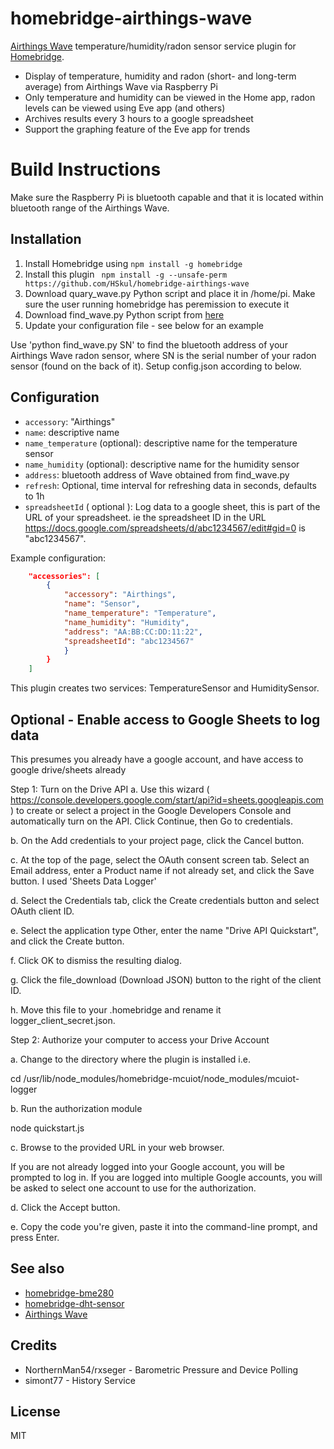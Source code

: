# homebridge-airthings-wave

[Airthings Wave](https://www.airthings.com/)
temperature/humidity/radon sensor service plugin for [Homebridge](https://github.com/nfarina/homebridge).

* Display of temperature, humidity and radon (short- and long-term average) from Airthings Wave via Raspberry Pi
* Only temperature and humidity can be viewed in the Home app, radon levels can be viewed using Eve app (and others)
* Archives results every 3 hours to a google spreadsheet
* Support the graphing feature of the Eve app for trends

# Build Instructions

Make sure the Raspberry Pi is bluetooth capable and that it is located within bluetooth range of the Airthings Wave.

## Installation
1.	Install Homebridge using `npm install -g homebridge`
2.	Install this plugin ` npm install -g --unsafe-perm https://github.com/HSkul/homebridge-airthings-wave`
3.  Download quary_wave.py Python script and place it in /home/pi.  Make sure the user running homebridge has peremission to execute it
4.  Download find_wave.py Python script from [here](https://airthings.com/tech/find_wave.py)
3.	Update your configuration file - see below for an example

Use 'python find_wave.py SN' to find the bluetooth address of your Airthings Wave radon sensor, where SN is the serial number of your radon sensor (found on the back of it).  Setup config.json according to below. 

## Configuration
* `accessory`: "Airthings"
* `name`: descriptive name
* `name_temperature` (optional): descriptive name for the temperature sensor
* `name_humidity` (optional): descriptive name for the humidity sensor
* `address`: bluetooth address of Wave obtained from find_wave.py
* `refresh`: Optional, time interval for refreshing data in seconds, defaults to 1h
* `spreadsheetId` ( optional ): Log data to a google sheet, this is part of the URL of your spreadsheet.  ie the spreadsheet ID in the URL https://docs.google.com/spreadsheets/d/abc1234567/edit#gid=0 is "abc1234567".

Example configuration:

```json
    "accessories": [
        {
            "accessory": "Airthings",
            "name": "Sensor",
            "name_temperature": "Temperature",
            "name_humidity": "Humidity",
            "address": "AA:BB:CC:DD:11:22",
            "spreadsheetId": "abc1234567"
            }
        }
    ]
```

This plugin creates two services: TemperatureSensor and HumiditySensor.

## Optional - Enable access to Google Sheets to log data

This presumes you already have a google account, and have access to google drive/sheets already

Step 1: Turn on the Drive API
a. Use this wizard ( https://console.developers.google.com/start/api?id=sheets.googleapis.com )
to create or select a project in the Google Developers Console and automatically turn on the API. Click Continue, then Go to credentials.

b. On the Add credentials to your project page, click the Cancel button.

c. At the top of the page, select the OAuth consent screen tab. Select an Email address, enter a Product name if not already set, and click the Save button.  I used 'Sheets Data Logger'

d. Select the Credentials tab, click the Create credentials button and select OAuth client ID.

e. Select the application type Other, enter the name "Drive API Quickstart", and click the Create button.

f. Click OK to dismiss the resulting dialog.

g. Click the file_download (Download JSON) button to the right of the client ID.

h. Move this file to your .homebridge and rename it logger_client_secret.json.

Step 2: Authorize your computer to access your Drive Account

a. Change to the directory where the plugin is installed i.e.

cd /usr/lib/node_modules/homebridge-mcuiot/node_modules/mcuiot-logger

b. Run the authorization module

node quickstart.js

c. Browse to the provided URL in your web browser.

If you are not already logged into your Google account, you will be prompted to log in. If you are logged into multiple Google accounts, you will be asked to select one account to use for the authorization.

d. Click the Accept button.

e. Copy the code you're given, paste it into the command-line prompt, and press Enter.

## See also

* [homebridge-bme280](https://www.npmjs.com/package/homebridge-bme280)
* [homebridge-dht-sensor](https://www.npmjs.com/package/homebridge-dht-sensor)
* [Airthings Wave](https://www.airthings.com)

## Credits
* NorthernMan54/rxseger - Barometric Pressure and Device Polling
* simont77 - History Service

## License

MIT
